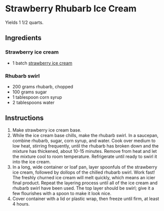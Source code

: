 # Strawberry Rhubarb Ice Cream

Yields 1 1/2 quarts.

## Ingredients

### Strawberry ice cream

- 1 batch [strawberry ice cream](strawberry-ice-cream.md)

### Rhubarb swirl

- 200 grams rhubarb, chopped
- 100 grams sugar
- 1 tablespoon corn syrup
- 2 tablespoons water

## Instructions

1. Make strawberry ice cream base.
2. While the ice cream base chills, make the rhubarb swirl. In a saucepan, combine rhubarb, sugar, corn syrup, and water. Cook over medium to low heat, stirring frequently, until the rhubarb has broken down and the mixture has thickened, about 10-15 minutes. Remove from heat and let the mixture cool to room temperature. Refrigerate until ready to swirl it into the ice cream.
3. In a long, wide container or loaf pan, layer spoonfuls of the strawberry ice cream, followed by dollops of the chilled rhubarb swirl. Work fast! The freshly churned ice cream will melt quickly, which means an icier final product. Repeat the layering process until all of the ice cream and rhubarb swirl have been used. The top layer should be swirl; give it a few flourishes with a spoon to make it look nice.
4. Cover container with a lid or plastic wrap, then freeze until firm, at least 4 hours.
